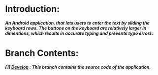 # Introduction:

##### An Android application, that lets users to enter the text by sliding the keyboard rows. The buttons on the keyboard are relatively larger in dimentions, which results in accurate typing and prevents typo errors.


# Branch Contents:
##### [1] [Develop](https://github.com/rahulvaish/SlideAndTextKeyboard-Android/tree/Develop) : This branch contains the source code of the application.
